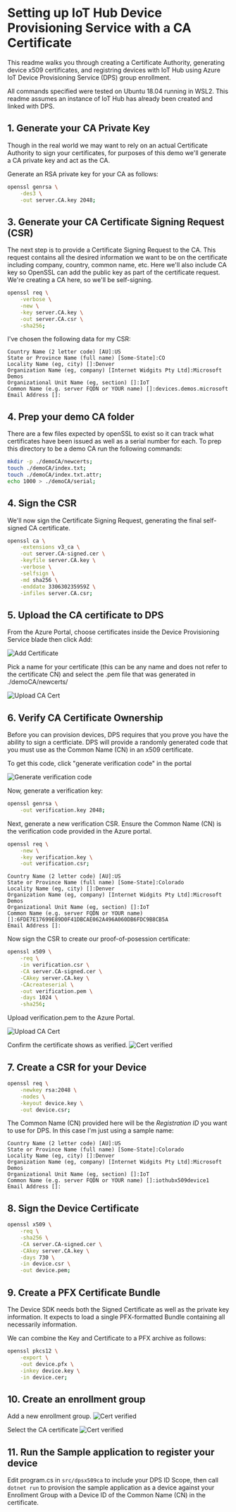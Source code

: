 # Setting up IoT Hub Device Provisioning Service with a CA Certificate

This readme walks you through creating a Certificate Authority, generating device x509 certificates, and registring devices with IoT Hub using Azure IoT Device Provisioning Service (DPS) group enrollment.

All commands specified were tested on Ubuntu 18.04 running in WSL2.  This readme assumes an instance of IoT Hub has already been created and linked with DPS.

## 1. Generate your CA Private Key

Though in the real world we may want to rely on an actual Certificate Authority to sign your certificates, for purposes of this demo we'll generate a CA private key and act as the CA.

Generate an RSA private key for your CA as follows:

```bash
openssl genrsa \
    -des3 \
    -out server.CA.key 2048;
```

## 3. Generate your CA Certificate Signing Request (CSR)

The next step is to provide a Certificate Signing Request to the CA.  This request contains all the desired information we want to be on the certificate including company, country, common name, etc.  Here we'll also include CA key so OpenSSL can add the public key as part of the certificate request.  We're creating a CA here, so we'll be self-signing.

```bash
openssl req \
    -verbose \
    -new \
    -key server.CA.key \
    -out server.CA.csr \
    -sha256;
```

I've chosen the following data for my CSR:

```
Country Name (2 letter code) [AU]:US
State or Province Name (full name) [Some-State]:CO
Locality Name (eg, city) []:Denver
Organization Name (eg, company) [Internet Widgits Pty Ltd]:Microsoft Demos
Organizational Unit Name (eg, section) []:IoT
Common Name (e.g. server FQDN or YOUR name) []:devices.demos.microsoft
Email Address []:
```

## 4. Prep your demo CA folder

There are a few files expected by openSSL to exist so it can track what certificates have been issued as well as a serial number for each.  To prep this directory to be a demo CA run the following commands:

```bash
mkdir -p ./demoCA/newcerts;
touch ./demoCA/index.txt;
touch ./demoCA/index.txt.attr;
echo 1000 > ./demoCA/serial;
```

## 4. Sign the CSR

We'll now sign the Certificate Signing Request, generating the final self-signed CA certificate.

```bash
openssl ca \
    -extensions v3_ca \
    -out server.CA-signed.cer \
    -keyfile server.CA.key \
    -verbose \
    -selfsign \
    -md sha256 \
    -enddate 330630235959Z \
    -infiles server.CA.csr;
```


## 5. Upload the CA certificate to DPS

From the Azure Portal, choose certificates inside the Device Provisioning Service blade then click Add:

![Add Certificate](./images/add-ca-cert.png)

Pick a name for your certificate (this can be any name and does not refer to the certificate CN) and select the .pem file that was generated in ./demoCA/newcerts/

![Upload CA Cert](./images/add-ca-cert-2.png)


## 6. Verify CA Certificate Ownership

Before you can provision devices, DPS requires that you prove you have the ability to sign a certficiate.  DPS will provide a randomly generated code that you must use as the Common Name (CN) in an x509 certificate.

To get this code, click "generate verification code" in the portal

![Generate verification code](./images/verify-certificate.png)

Now, generate a verification key:

```bash
openssl genrsa \
    -out verification.key 2048;
```

Next, generate a new verification CSR.  Ensure the Common Name (CN) is the verification code provided in the Azure portal.

```bash
openssl req \
    -new \
    -key verification.key \
    -out verification.csr;
```

```
Country Name (2 letter code) [AU]:US
State or Province Name (full name) [Some-State]:Colorado
Locality Name (eg, city) []:Denver
Organization Name (eg, company) [Internet Widgits Pty Ltd]:Microsoft Demos
Organizational Unit Name (eg, section) []:IoT
Common Name (e.g. server FQDN or YOUR name) []:6FDE7E17699E89D0F41DBCAE062A496A060DB6FDC9B8CB5A
Email Address []:
```

Now sign the CSR to create our proof-of-posession certificate:

```bash
openssl x509 \
    -req \
    -in verification.csr \
    -CA server.CA-signed.cer \
    -CAkey server.CA.key \
    -CAcreateserial \
    -out verification.pem \
    -days 1024 \
    -sha256;
```

Upload verification.pem to the Azure Portal.

![Upload CA Cert](./images/verify-certificate.png)

Confirm the certificate shows as verified.
![Cert verified](./images/certificate-verified.png)


## 7. Create a CSR for your Device

```bash
openssl req \
    -newkey rsa:2048 \
    -nodes \
    -keyout device.key \
    -out device.csr;
```

The Common Name (CN) provided here will be the *Registration ID* you want to use for DPS.  In this case I'm just using a sample name:

```
Country Name (2 letter code) [AU]:US
State or Province Name (full name) [Some-State]:Colorado
Locality Name (eg, city) []:Denver
Organization Name (eg, company) [Internet Widgits Pty Ltd]:Microsoft Demos
Organizational Unit Name (eg, section) []:IoT
Common Name (e.g. server FQDN or YOUR name) []:iothubx509device1
Email Address []:
```

## 8. Sign the Device Certificate

```bash
openssl x509 \
    -req \
    -sha256 \
    -CA server.CA-signed.cer \
    -CAkey server.CA.key \
    -days 730 \
    -in device.csr \
    -out device.pem;
```

## 9. Create a PFX Certificate Bundle
The Device SDK needs both the Signed Certificate as well as the private key information.  It expects to load a single PFX-formatted Bundle containing all necessarily information.

We can combine the Key and Certificate to a PFX archive as follows:

```bash
openssl pkcs12 \
    -export \
    -out device.pfx \
    -inkey device.key \
    -in device.cer;
```

## 10. Create an enrollment group

Add a new enrollment group.
![Cert verified](./images/add-group-enrollment.png)


Select the CA certificate
![Cert verified](./images/add-group-enrollment-2.png)

## 11. Run the Sample application to register your device
Edit program.cs in `src/dpsx509ca` to include your DPS ID Scope, then call `dotnet run` to provision the sample application as a device against your Enrollment Group with a Device ID of the Common Name (CN) in the certificate.